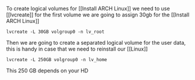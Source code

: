 To create logical volumes for [[Install ARCH Linux]] we need to use [[lvcreate]]
for the first volume we are going to assign 30gb for the [[Install ARCH Linux]]

```console
lvcreate -L 30GB volgroup0 -n lv_root
```

Then we are going to create a separated logical volume for the user data, this is handy in case that we need to reinstall our [[Linux]] 

```console
lvcreate -L 250GB volgroup0 -n lv_home
```

This 250 GB depends on your HD